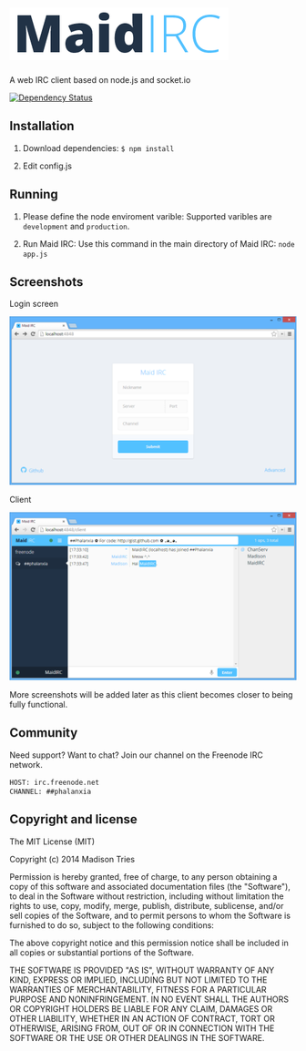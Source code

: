 # ![Maid IRC](public/img/logo.png)

A web IRC client based on node.js and socket.io

[![Dependency Status](https://gemnasium.com/Phalanxia/Maid-IRC.png)](https://gemnasium.com/Phalanxia/Maid-IRC)

## Installation

1. Download dependencies:
	`$ npm install`

2. Edit config.js

## Running

1. Please define the node enviroment varible:
	Supported varibles are `development` and `production`.

2. Run Maid IRC:
	Use this command in the main directory of Maid IRC: `node app.js`

## Screenshots

Login screen

![Login Screen](screenshots/login.png)

Client

![Login Screen](screenshots/client.png)

More screenshots will be added later as this client becomes closer to being fully functional.

## Community

Need support? Want to chat? Join our channel on the Freenode IRC network.

	HOST: irc.freenode.net
	CHANNEL: ##phalanxia

## Copyright and license

The MIT License (MIT)

Copyright (c) 2014 Madison Tries

Permission is hereby granted, free of charge, to any person obtaining a copy of
this software and associated documentation files (the "Software"), to deal in
the Software without restriction, including without limitation the rights to
use, copy, modify, merge, publish, distribute, sublicense, and/or sell copies of
the Software, and to permit persons to whom the Software is furnished to do so,
subject to the following conditions:

The above copyright notice and this permission notice shall be included in all
copies or substantial portions of the Software.

THE SOFTWARE IS PROVIDED "AS IS", WITHOUT WARRANTY OF ANY KIND, EXPRESS OR
IMPLIED, INCLUDING BUT NOT LIMITED TO THE WARRANTIES OF MERCHANTABILITY, FITNESS
FOR A PARTICULAR PURPOSE AND NONINFRINGEMENT. IN NO EVENT SHALL THE AUTHORS OR
COPYRIGHT HOLDERS BE LIABLE FOR ANY CLAIM, DAMAGES OR OTHER LIABILITY, WHETHER
IN AN ACTION OF CONTRACT, TORT OR OTHERWISE, ARISING FROM, OUT OF OR IN
CONNECTION WITH THE SOFTWARE OR THE USE OR OTHER DEALINGS IN THE SOFTWARE.
